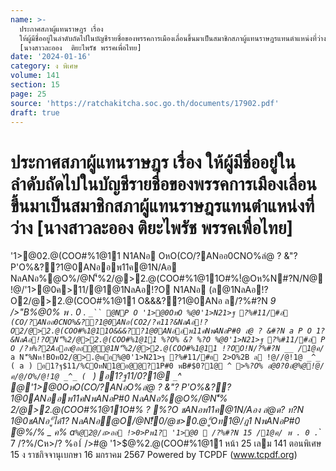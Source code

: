 ```yaml
---
name: >-
  ประกาศสภาผู้แทนราษฎร เรื่อง
  ให้ผู้มีชื่ออยู่ในลำดับถัดไปในบัญชีรายชื่อของพรรคการเมืองเลื่อนขึ้นมาเป็นสมาชิกสภาผู้แทนราษฎรแทนตำแหน่งที่ว่าง
  [นางสาวละออง  ติยะไพรัช พรรคเพื่อไทย]
date: '2024-01-16'
category: ง พิเศษ
volume: 141
section: 15
page: 25
source: 'https://ratchakitcha.soc.go.th/documents/17902.pdf'
draft: true
---
```


# ประกาศสภาผู้แทนราษฎร เรื่อง ให้ผู้มีชื่ออยู่ในลำดับถัดไปในบัญชีรายชื่อของพรรคการเมืองเลื่อนขึ้นมาเป็นสมาชิกสภาผู้แทนราษฎรแทนตำแหน่งที่ว่าง [นางสาวละออง  ติยะไพรัช พรรคเพื่อไทย]

'1>@02.@(COO#%1@11 N1ANอ OหO(CO/?ANออ0CNO%ลํ@ ? &"? P'O%&??1@0ANออพ11ค@1N/Aอ NลANอ%@O%/@N'็%2/@>2.@(COO#%1@11O#%!ํ@Oห%N#?N/N@ !@/'1>@0ค>11/@1@1NลAอ!?O N1ANอ (ล@1NลAอ!?O2/@>2.@(COO#%1@11 O&&&??1@0ANอ ล/?%#?N _9 />"B%@0% พ . 0 . `_`` @NP O '1>@0OหO %@0'1>N21>ฐ ?%#11/#อ (CO/?ANออ0CNO%&??1@0ANอ(CO2/?ค11?&NลAอ!?O2/@>2.@(COO#%1@11O&&&??1@0ANออพ11คNพANอP#0 ลํ@ ? &#?N a P O 1?&NลAอ!?ON'็%2/@>2.@(COO#%1@11 %?O% &? %?O %@0'1>N21>ฐ ?%#11/#อ P O /?ห%?2Aออล@ออ@@1N'็%2/@>2.@(COO#%1@11 !?OO!N/?%#?N __ /1@ค/ `_`a N'็%Nห!BOหO2/@>.@พอ%@0'1>N21>ฐ ?%#11/#อ 2>O%2B ล !@//@!1@ _^_ ( a ) อ1?ฐ$11/%COหN1@อ@@?1P#0 พB#$0?1@ `_`^ >%?O% อ@0?0อํ@%@!@/ค/@/O%/@!1@ _^_ ( ` ) อ1?ฐ$11/%COหN1@อ@@?1P#0 พB#$0?1@ `_`^ @'1>@0OหO(CO/?ANอO%ลํ@ ? &"? P'O%&??1@0ANออพ11คNพANอP#0 NลANอ%@O%/@N'็% 2/@>2.@(COO#%1@11O#% ? %?O ชANอพ11ค@1N/Aอง ลํ@ด? ท?N 1@0ชANอ"ู้ได้1? NลANอ@O/@N!็0/@ช>0.@"ู้Oท1@/ฎ1 NพANอP#0 ํ@%/% _ ค% a` %@2@/ล>ออ !>0>Pพ1? '1>@0  /?%#?N 15 /1@ค/ พ . 0 . `_` 7 /?%/Cห>/? %อ1์ />#@ '1>$@%2.@(COO#%1@11 หน้า 25 เลม 141 ตอนพิเศษ 15 ง ราชกิจจานุเบกษา 16 มกราคม 2567 Powered by TCPDF (www.tcpdf.org)
